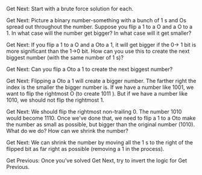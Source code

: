 Get Next: Start with a brute force solution for each.

Get Next: Picture a binary number-something with a bunch of 1 s and Os spread out
throughout the number. Suppose you flip a 1 to a O and a O to a 1. In what case will the
number get bigger? In what case will it get smaller?

Get Next: If you flip a 1 to a O and a Oto a 1, it will get bigger if the 0-> 1 bit is more significant than the 1->0 bit. How can you use this to create the next biggest number (with the
same number of 1 s)?

Get Next: Can you flip a Oto a 1 to create the next biggest number?

Get Next: Flipping a Oto a 1 will create a bigger number. The farther right the index is
the smaller the bigger number is. If we have a number like 1001, we want to flip the
rightmost O (to create 1011 ). But if we have a number like 1010, we should not flip the
rightmost 1.

Get Next: We should flip the rightmost non-trailing 0. The number 1010 would become 1110. Once we've done that, we need to flip a 1 to a Oto make the number as small
as possible, but bigger than the original number (1010). What do we do? How can we
shrink the number?

Get Next: We can shrink the number by moving all the 1 s to the right of the flipped bit
as far right as possible (removing a 1 in the process).

Get Previous: Once you've solved Get Next, try to invert the logic for Get Previous.
